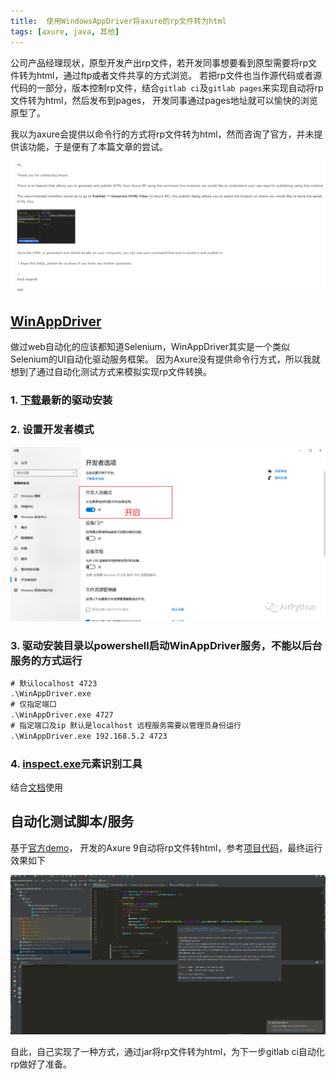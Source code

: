 ```yaml
---
title:  使用WindowsAppDriver将axure的rp文件转为html
tags: [axure, java, 其他]
---
```


公司产品经理现状，原型开发产出rp文件，若开发同事想要看到原型需要将rp文件转为html，通过ftp或者文件共享的方式浏览。
若把rp文件也当作源代码或者源代码的一部分，版本控制rp文件，结合`gitlab ci`及`gitlab pages`来实现自动将rp文件转为html，然后发布到pages，
开发同事通过pages地址就可以愉快的浏览原型了。

我以为axure会提供以命令行的方式将rp文件转为html，然而咨询了官方，并未提供该功能，于是便有了本篇文章的尝试。

![p1][1]

## [WinAppDriver](https://github.com/microsoft/WinAppDriver)
做过web自动化的应该都知道Selenium，WinAppDriver其实是一个类似Selenium的UI自动化驱动服务框架。
因为Axure没有提供命令行方式，所以我就想到了通过自动化测试方式来模拟实现rp文件转换。

### 1. [下载](https://github.com/microsoft/WinAppDriver/releases)最新的驱动安装
### 2. 设置开发者模式

![p2][2]

### 3. 驱动安装目录以powershell启动WinAppDriver服务，**不能以后台服务的方式运行**
```bat
# 默认localhost 4723
.\WinAppDriver.exe
# 仅指定端口
.\WinAppDriver.exe 4727
# 指定端口及ip 默认是localhost 远程服务需要以管理员身份运行
.\WinAppDriver.exe 192.168.5.2 4723
```
### 4. [inspect.exe](/assets/2022/09-02/inspect.exe)元素识别工具
结合[文档](https://github.com/microsoft/WinAppDriver/blob/master/Docs/AuthoringTestScripts.md)使用

## 自动化测试脚本/服务
基于[官方demo](https://github.com/microsoft/WinAppDriver/tree/master/Samples/Java/CalculatorTest)，
开发的Axure 9自动将rp文件转html，参考[项目代码](https://gitee.com/PasseRR/axure-automic-driver)，最终运行效果如下

![p3][3]

自此，自己实现了一种方式，通过jar将rp文件转为html，为下一步gitlab ci自动化rp做好了准备。

[1]: /assets/2022/09-02/axure.png "axure"
[2]: /assets/2022/09-02/develop-mode.png "develop-mode"
[3]: /assets/2022/09-02/rp-html.gif "rp-html"
